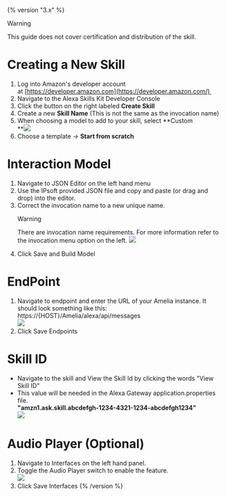 {% version "3.x" %}
> [!warning]  
>
> This guide does not cover certification and distribution of the skill.

# Creating a New Skill
1.  Log into Amazon's developer account at [https://developer.amazon.com](https://developer.amazon.com/) 
2.  Navigate to the Alexa Skills Kit Developer Console
3.  Click the button on the right labeled **Create Skill**
4.  Create a new **Skill Name** (This is not the same as the invocation name)
5.  When choosing a model to add to your skill, select **Custom  
    **![](attachments/23397229/23397244.png)  
6.  Choose a template → **Start from scratch**
# Interaction Model
1.  Navigate to JSON Editor on the left hand menu
2.  Use the IPsoft provided JSON file and copy and paste (or drag and drop) into the editor.
3.  Correct the invocation name to a new unique name.   
    > [!warning]  
    >
    > There are invocation name requirements. For more information refer to the invocation menu option on the left.
    ![](attachments/23397229/23397245.png)  
4.  Click Save and Build Model
# EndPoint
1.  Navigate to endpoint and enter the URL of your Amelia instance. It should look something like this:  
    https://{HOST}/Amelia/alexa/api/messages  
    ![](attachments/23397229/23397246.png)  
2.  Click Save Endpoints
# Skill ID
-   Navigate to the skill and View the Skill Id by clicking the words "View Skill ID"
-   This value will be needed in the Alexa Gateway application.properties file.  
    **"amzn1.ask.skill.abcdefgh-1234-4321-1234-abcdefgh1234"**  
    ![](attachments/23397229/25461630.png)  
# Audio Player (Optional)
1.  Navigate to Interfaces on the left hand panel.
2.  Toggle the Audio Player switch to enable the feature.  
    ![](attachments/23397229/25461653.png)  
3.  Click Save Interfaces
{% /version %}
